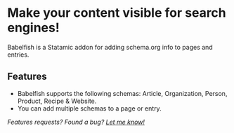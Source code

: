 # Make your content visible for search engines!

Babelfish is a Statamic addon for adding schema.org info to pages and entries.

## Features
* Babelfish supports the following schemas: Article, Organization, Person, Product, Recipe & Website.
* You can add multiple schemas to a page or entry.

_Features requests? Found a bug? [Let me know!](mailto:wout@woutmager.nl)_
